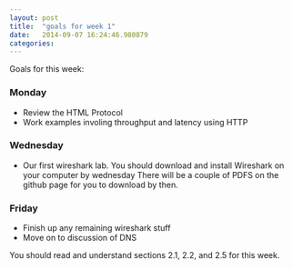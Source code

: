 ```yaml
---
layout: post
title:  "goals for week 1"
date:   2014-09-07 16:24:46.980879
categories:
---
```


Goals for this week:

### Monday

* Review the HTML Protocol
* Work examples involing throughput and latency using HTTP


### Wednesday

* Our first wireshark lab.  You should download and install Wireshark on your computer by
wednesday  There will be a couple of PDFS on the github page for you to download by then.


### Friday

* Finish up any remaining wireshark stuff
* Move on to discussion of DNS

You should read and understand sections 2.1, 2.2, and 2.5 for this week.
